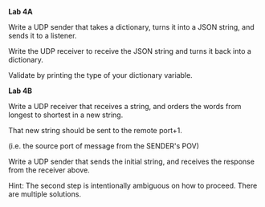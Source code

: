 **Lab 4A**

Write a UDP sender that takes a dictionary, turns it into a JSON string, and sends it to a listener.

Write the UDP receiver to receive the JSON string and turns it back into a dictionary.

Validate by printing the type of your dictionary variable.

**Lab 4B**

Write a UDP receiver that receives a string, and orders the words from longest to shortest in a new string.



That new string should be sent to the remote port+1.

\(i.e. the source port of message from the SENDER's POV\)



Write a UDP sender that sends the initial string, and receives the response from the receiver above.



Hint: The second step is intentionally ambiguous on how to proceed. There are multiple solutions.

